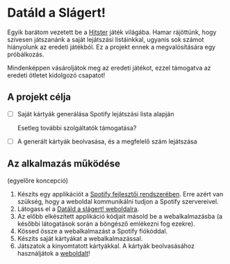 # Datáld a Slágert!

Egyik barátom vezetett be a [Hitster](https://hitstergame.com/) játék világába.
Hamar rájöttünk, hogy szívesen játszanánk a saját lejátszási listáinkkal, ugyanis sok számot hiányolunk az eredeti játékból.
Ez a projekt ennek a megvalósítására egy próbálkozás.

Mindenképpen vásároljátok meg az eredeti játékot, ezzel támogatva az eredeti ötletet kidolgozó csapatot!

## A projekt célja

- [ ] Saját kártyák generálása Spotify lejátszási lista alapján

   Esetleg további szolgáltatók támogatása?

- [ ] A generált kártyák beolvasása, és a megfelelő szám lejátszása

## Az alkalmazás működése

(egyelőre koncepció)

1. Készíts egy applikációt a [Spotify fejlesztői rendszerében](https://developer.spotify.com/).
   Erre azért van szükség, hogy a weboldal kommunikálni tudjon a Spotify szervereivel.
2. Látogass el a [Datáld a slágert! weboldalra](https://hegearon.github.io/datald-a-slagert/).
3. Az előbb elkészített applikáció kódjait másold be a webalkalmazásba (a későbbi látogatások során a böngésző emlékezni fog ezekre).
4. Kössed össze a webalkalmazást a Spotify fiókóddal.
5. Készíts saját kártyákat a webalkalmazással.
6. Játszatok a kinyomtatott kártyákkal.
   A kártyák beolvasásához használjátok a [weboldalt](https://hegearon.github.io/datald-a-slagert/)!
